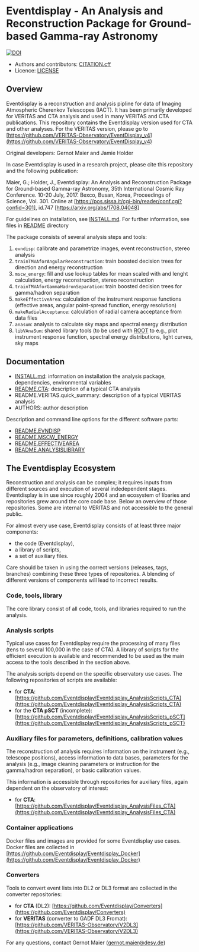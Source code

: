 # Eventdisplay - An Analysis and Reconstruction Package for Ground-based Gamma-ray Astronomy

[![DOI](https://zenodo.org/badge/221222023.svg)](https://zenodo.org/badge/latestdoi/221222023)
* Authors and contributors: [CITATION.cff](CITATION.cff)
* Licence: [LICENSE](LICENSE)


## Overview

Eventdisplay is a reconstruction and analysis pipline for data of
Imaging Atmospheric Cherenkov Telescopes (IACT).
It has been primarily developed for VERITAS and CTA analysis and used in
many VERITAS and CTA publications. 
This repository contains the Eventdisplay version used for CTA and other analyses.
For the VERITAS version, please go to [https://github.com/VERITAS-Observatory/EventDisplay_v4](https://github.com/VERITAS-Observatory/EventDisplay_v4)

Original developers: Gernot Maier and Jamie Holder

In case Eventdisplay is used in a research project, please cite this repository and
the following publication:

Maier, G.; Holder, J., Eventdisplay: An Analysis and Reconstruction Package for 
Ground-based Gamma-ray Astronomy,  35th International Cosmic Ray Conference.
10-20 July, 2017. Bexco, Busan, Korea, Proceedings of Science, Vol. 301.
Online at [https://pos.sissa.it/cgi-bin/reader/conf.cgi?confid=301], id.747
[https://arxiv.org/abs/1708.04048]

For guidelines on installation, see [INSTALL.md](INSTALL.md). For further information, 
see files in [README](./README) directory

The package consists of several analysis steps and tools:

1. `evndisp`: calibrate and parametrize images, event reconstruction, stereo analysis
2. `trainTMVAforAngularReconstruction`: train boosted decision trees for direction and energy reconstruction
3. `mscw_energy`: fill and use lookup tables for mean scaled with and lenght calculation, energy reconstruction, stereo reconstruction
4. `trainTMVAforGammaHadronSeparation`: train boosted decision trees for gamma/hadron separation
5. `makeEffectiveArea`: calculation of the instrument response functions (effective areas, angular point-spread function, energy resolution)
6. `makeRadialAcceptance`: calculation of radial camera acceptance from data files
7. `anasum`: analysis to calculate sky maps and spectral energy distribution
8. `libVAnaSum`: shared library tools (to be used with [ROOT](https://root.cern/) to e.g., plot instrument response function, spectral energy distributions, light curves, sky maps

## Documentation

- [INSTALL.md](INSTALL.md): information on installation the analysis package, dependencies, environmental variables
- [README.CTA](README/README.CTA): description of a typical CTA analysis
- README.VERITAS.quick_summary: description of a typical VERITAS analysis
- AUTHORS: author description

Description and command line options for the different software parts:

- [README.EVNDISP](README/README.EVNDISP)
- [README.MSCW_ENERGY](README/README.MSCW_ENERGY)
- [README.EFFECTIVEAREA](README/README.EFFECTIVEAREA)
- [README.ANALYSISLIBRARY](README/README.ANALYSISLIBRARY)

## The Eventdisplay Ecosystem

Reconstruction and analysis can be complex; it requires inputs from different sources and execution of several indedependent stages.
Eventdisplay is in use since roughly 2004 and an ecosystem of libaries and repositories grew around the core code base. 
Below an overview of those repositories. 
Some are internal to VERITAS and not accessible to the general public.

For almost every use case, Eventdisplay consists of at least three major components: 
- the code (Eventdisplay), 
- a library of scripts,
- a set of auxiliary files.

Care should be taken in using the correct versions (releases, tags, branches) combining these three types of repositories.
A blending of different versions of components will lead to incorrect results.

### Code, tools, library

The core library consist of all code, tools, and libraries required to run the analysis.

### Analysis scripts

Typical use cases for Eventdisplay require the processing of many files (tens to several 100,000 in the case of CTA).
A library of scripts for the efficient execution is available and recommended to be used as the main access to the tools described in the section above.

The analysis scripts depend on the specific observatory use cases. 
The following repositories of scripts are available:

- for **CTA**: [https://github.com/Eventdisplay/Eventdisplay_AnalysisScripts_CTA](https://github.com/Eventdisplay/Eventdisplay_AnalysisScripts_CTA)
- for the **CTA pSCT** (incomplete): [https://github.com/Eventdisplay/Eventdisplay_AnalysisScripts_pSCT](https://github.com/Eventdisplay/Eventdisplay_AnalysisScripts_pSCT)

### Auxiliary files for parameters, definitions, calibration values

The reconstruction of analysis requires information on the instrument (e.g., telescope positions), access information to data bases, parameters for the analysis (e.g., image cleaning parameters or instruction for the gamma/hadron separation), or basic calibration values.

This information is accessible through repositories for auxiliary files, again dependent on the observatory of interest:

- for **CTA**: [https://github.com/Eventdisplay/Eventdisplay_AnalysisFiles_CTA](https://github.com/Eventdisplay/Eventdisplay_AnalysisFiles_CTA)

### Container applications

Docker files and images are provided for some Eventdisplay use cases.
Docker files are collected in [https://github.com/Eventdisplay/Eventdisplay_Docker](https://github.com/Eventdisplay/Eventdisplay_Docker)

### Converters

Tools to convert event lists into DL2 or DL3 format are collected in the converter repositories:

- for **CTA** (DL2): [https://github.com/Eventdisplay/Converters](https://github.com/Eventdisplay/Converters)
- for **VERITAS** (converter to GADF DL3 Fromat): [https://github.com/VERITAS-Observatory/V2DL3](https://github.com/VERITAS-Observatory/V2DL3)


For any questions, contact Gernot Maier (gernot.maier@desy.de)

